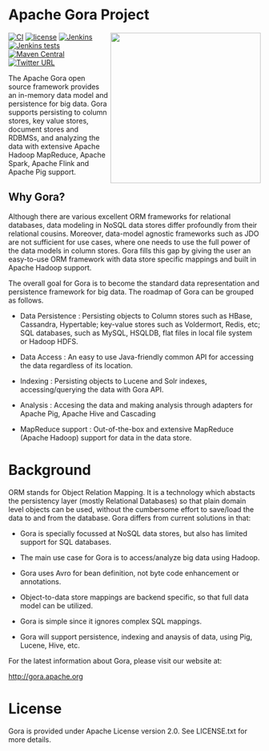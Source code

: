 # Apache Gora Project

<img src="http://gora.apache.org/resources/img/powered-by-gora.png" align="right" width="300" />

[![CI](https://github.com/apache/gora/workflows/CI/badge.svg?branch=master)](https://github.com/apache/gora/actions?query=workflow%3ACI)
[![license](https://img.shields.io/github/license/apache/gora.svg?maxAge=2592000?style=plastic)](http://www.apache.org/licenses/LICENSE-2.0)
[![Jenkins](https://img.shields.io/jenkins/s/https/builds.apache.org/gora-trunk.svg?maxAge=2592000?style=plastic)](https://builds.apache.org/job/gora-trunk/)
[![Jenkins tests](https://img.shields.io/jenkins/t/https/builds.apache.org/gora-trunk.svg?maxAge=2592000?style=plastic)](https://builds.apache.org/job/gora-trunk)
[![Maven Central](https://img.shields.io/maven-central/v/org.apache.gora/gora.svg?maxAge=2592000?style=plastic)](http://search.maven.org/#search|ga|1|g%3A%22org.apache.gora%22)
[![Twitter URL](https://img.shields.io/twitter/url/http/apachegora.svg?style=social&maxAge=2592000?style=plastic)](https://twitter.com/apachegora)
 
The Apache Gora open source framework provides an in-memory data model 
and persistence for big data. Gora supports persisting to column stores, 
key value stores, document stores and RDBMSs, and analyzing the data 
with extensive Apache Hadoop MapReduce, Apache Spark, Apache Flink 
and Apache Pig support.  

## Why Gora?

Although there are various excellent ORM frameworks for relational
databases, data modeling in NoSQL data stores differ profoundly
from their relational cousins. Moreover, data-model agnostic
frameworks such as JDO are not sufficient for use cases, where one
needs to use the full power of the data models in column stores.
Gora fills this gap by giving the user an easy-to-use ORM framework
with data store specific mappings and built in Apache Hadoop support.

The overall goal for Gora is to become the standard data representation
and persistence framework for big data. The roadmap of Gora can be
grouped as follows.

* Data Persistence : Persisting objects to Column stores such as
  HBase, Cassandra, Hypertable; key-value stores such as Voldermort,
  Redis, etc; SQL databases, such as MySQL, HSQLDB, flat files in local
  file system or Hadoop HDFS.

* Data Access : An easy to use Java-friendly common API for accessing
  the data regardless of its location.

* Indexing : Persisting objects to Lucene and Solr indexes,
  accessing/querying the data with Gora API.

* Analysis : Accesing the data and making analysis through adapters for
  Apache Pig, Apache Hive and Cascading

* MapReduce support : Out-of-the-box and extensive MapReduce (Apache
  Hadoop) support for data in the data store.

# Background

ORM stands for Object Relation Mapping. It is a technology which
abstacts the persistency layer (mostly Relational Databases) so
that plain domain level objects can be used, without the cumbersome
effort to save/load the data to and from the database. Gora differs
from current solutions in that:

* Gora is specially focussed at NoSQL data stores, but also has limited
  support for SQL databases.

* The main use case for Gora is to access/analyze big data using Hadoop.

* Gora uses Avro for bean definition, not byte code enhancement or annotations.

* Object-to-data store mappings are backend specific, so that full data
  model can be utilized.

* Gora is simple since it ignores complex SQL mappings.

* Gora will support persistence, indexing and anaysis of data, using Pig,
  Lucene, Hive, etc.


 For the latest information about Gora, please visit our website at:
 
   http://gora.apache.org
 
# License

Gora is provided under Apache License version 2.0. See LICENSE.txt for more details.
